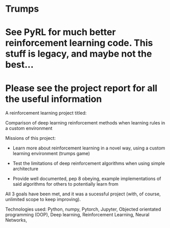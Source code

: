 # Trumps

# See PyRL for much better reinforcement learning code. This stuff is legacy, and maybe not the best...
# Please see the project report for all the useful information


A reinforcement learning project titled:

Comparison of deep learning reinforcement methods when learning rules in a custom environment

Missions of this project:

- Learn more about reinforcement learning in a novel way, using a custom learning environment (trumps game)

- Test the limitations of deep reinforcement algorithms when using simple architecture

- Provide well documented, pep 8 obeying, example implementations of said algorithms for others to potentially learn from

All 3 goals have been met, and it was a sucessful project (with, of course, unlimited scope to keep improving).

Technologies used: Python, numpy, Pytorch, Jupyter, Objected orientated programming (OOP), Deep learning, Reinforcement Learning, Neural Networks, 
